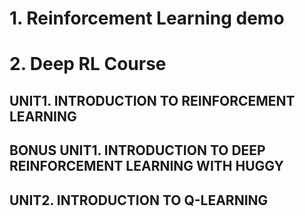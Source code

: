 # 1.  Reinforcement Learning demo


# 2.  Deep RL Course
## UNIT1. INTRODUCTION TO REINFORCEMENT LEARNING

## BONUS UNIT1. INTRODUCTION TO DEEP REINFORCEMENT LEARNING WITH HUGGY

## UNIT2. INTRODUCTION TO Q-LEARNING

